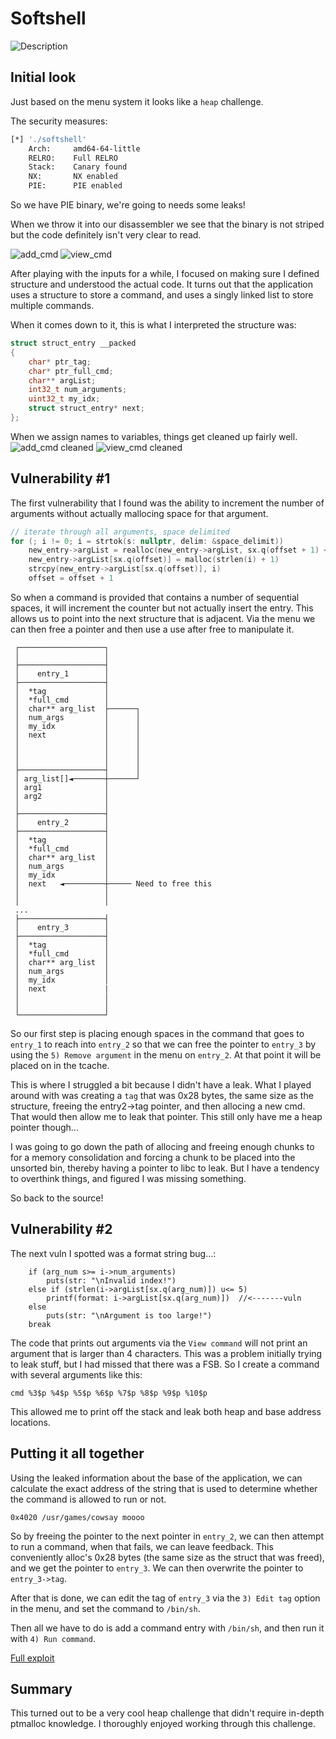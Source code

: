 # Softshell

![Description](../../images/pctf-softshell.png)

## Initial look

Just based on the menu system it looks like a `heap` challenge. 

The security measures:
```bash
[*] './softshell'
    Arch:     amd64-64-little
    RELRO:    Full RELRO
    Stack:    Canary found
    NX:       NX enabled
    PIE:      PIE enabled
```

So we have PIE binary, we're going to needs some leaks!

When we throw it into our disassembler we see that the binary is not striped but the code definitely isn't very clear to read. 

![add_cmd](../../images/pctf-softshell_add_cmd.png)
![view_cmd](../../images/pctf-softshell_view_cmd.png)

After playing with the inputs for a while, I focused on making sure I defined structure and understood the actual code. It turns out that the application uses a structure to store a command, and uses a singly linked list to store multiple commands.

When it comes down to it, this is what I interpreted the structure was:

```c
struct struct_entry __packed
{
    char* ptr_tag;
    char* ptr_full_cmd;
    char** argList;
    int32_t num_arguments;
    uint32_t my_idx;
    struct struct_entry* next;
};
```

When we assign names to variables, things get cleaned up fairly well.
![add_cmd cleaned](../../images/pctf-softshell_add_cmd_cleaned.png)
![view_cmd cleaned](../../images/pctf-softshell_view_cmd_cleaned.png)

## Vulnerability #1
The first vulnerability that I found was the ability to increment the number of arguments without actually mallocing space for that argument.

```c
// iterate through all arguments, space delimited
for (; i != 0; i = strtok(s: nullptr, delim: &space_delimit))  
    new_entry->argList = realloc(new_entry->argList, sx.q(offset + 1) << 3)
    new_entry->argList[sx.q(offset)] = malloc(strlen(i) + 1)
    strcpy(new_entry->argList[sx.q(offset)], i)
    offset = offset + 1
```

So when a command is provided that contains a number of sequential spaces, it will increment the counter but not actually insert the entry. This allows us to point into the next structure that is adjacent. Via the menu we can then free a pointer and then use a use after free to manipulate it.

```
 ┌───────────────────┐
 │                   │
 ├───────────────────┤
 │    entry_1        │
 ├───────────────────┤
 │  *tag             │
 │  *full_cmd        │
 │  char** arg_list  ├──────┐
 │  num_args         │      │
 │  my_idx           │      │
 │  next             │      │
 │                   │      │
 │                   │      │
 │                   │      │
 ├───────────────────┤      │
 │ arg_list[]◄───────┼──────┘
 │ arg1              │
 │ arg2              │
 │                   │
 ├───────────────────┤
 │    entry_2        │
 ├───────────────────┤
 │  *tag             │
 │  *full_cmd        │
 │  char** arg_list  │
 │  num_args         │
 │  my_idx           │
 │  next   ◄─────────┼───── Need to free this
 │                   │
 │                   │
 ...
 ├───────────────────┤
 │    entry_3        │
 ├───────────────────┤
 │  *tag             │
 │  *full_cmd        │
 │  char** arg_list  │
 │  num_args         │
 │  my_idx           │
 │  next             |
 │                   │
 │                   │
 └───────────────────┘
```

So our first step is placing enough spaces in the command that goes to `entry_1` to reach into `entry_2` so that we can free the pointer to `entry_3` by using the `5) Remove argument` in the menu on `entry_2`. At that point it will be placed on in the tcache.

This is where I struggled a bit because I didn't have a leak. What I played around with was creating a `tag` that was 0x28 bytes, the same size as the structure, freeing the entry2->tag pointer, and then allocing a new cmd. That would then allow me to leak that pointer. This still only have me a heap pointer though...

I was going to go down the path of allocing and freeing enough chunks to for a memory consolidation and forcing a chunk to be placed into the unsorted bin, thereby having a pointer to libc to leak. But I have a tendency to overthink things, and figured I was missing something.

So back to the source!

## Vulnerability #2

The next vuln I spotted was a format string bug...:
```
    if (arg_num s>= i->num_arguments)
        puts(str: "\nInvalid index!")
    else if (strlen(i->argList[sx.q(arg_num)]) u<= 5)
        printf(format: i->argList[sx.q(arg_num)])  //<-------vuln
    else
        puts(str: "\nArgument is too large!")
    break
```
The code that prints out arguments via the `View command` will not print an argument that is larger than 4 characters. This was a problem initially trying to leak stuff, but I had missed that there was a FSB. So I create a command with several arguments like this: 

```
cmd %3$p %4$p %5$p %6$p %7$p %8$p %9$p %10$p 
```
This allowed me to print off the stack and leak both heap and base address locations.

## Putting it all together

Using the leaked information about the base of the application, we can calculate the exact address of the string that is used to determine whether the command is allowed to run or not.
```
0x4020 /usr/games/cowsay moooo
```

So by freeing the pointer to the next pointer in `entry_2`, we can then attempt to run a command, when that fails, we can leave feedback. This conveniently alloc's 0x28 bytes (the same size as the struct that was freed), and we get the pointer to `entry_3`. We can then overwrite the pointer to `entry_3->tag`.

After that is done, we can edit the tag of `entry_3` via the `3) Edit tag` option in the menu, and set the command to `/bin/sh`. 

Then all we have to do is add a command entry with `/bin/sh`, and then run it with `4) Run command`.

[Full exploit](./exploit.py)

## Summary

This turned out to be a very cool heap challenge that didn't require in-depth ptmalloc knowledge. I thoroughly enjoyed working through this challenge.